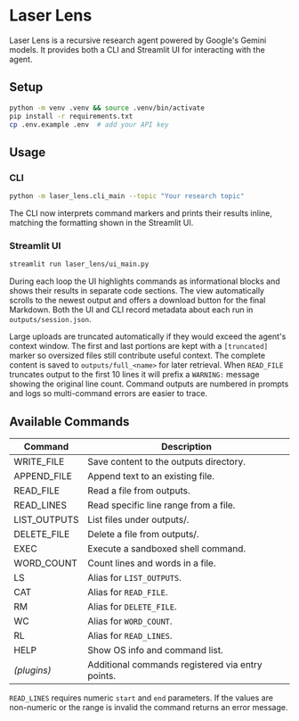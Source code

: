 # Laser Lens

Laser Lens is a recursive research agent powered by Google's Gemini models.
It provides both a CLI and Streamlit UI for interacting with the agent.

## Setup

```bash
python -m venv .venv && source .venv/bin/activate
pip install -r requirements.txt
cp .env.example .env  # add your API key
```

## Usage

### CLI

```bash
python -m laser_lens.cli_main --topic "Your research topic"
```
The CLI now interprets command markers and prints their results inline,
matching the formatting shown in the Streamlit UI.

### Streamlit UI

```bash
streamlit run laser_lens/ui_main.py
```

During each loop the UI highlights commands as informational blocks and shows
their results in separate code sections. The view automatically scrolls to the
newest output and offers a download button for the final Markdown. Both the UI
and CLI record metadata about each run in `outputs/session.json`.

Large uploads are truncated automatically if they would exceed the agent's
context window. The first and last portions are kept with a `[truncated]`
marker so oversized files still contribute useful context.
The complete content is saved to `outputs/full_<name>` for later retrieval.
When `READ_FILE` truncates output to the first 10 lines it will prefix a
`WARNING:` message showing the original line count.
Command outputs are numbered in prompts and logs so multi-command errors are easier to trace.

## Available Commands

| Command        | Description                               |
| -------------- | ----------------------------------------- |
| WRITE_FILE     | Save content to the outputs directory.    |
| APPEND_FILE    | Append text to an existing file.          |
| READ_FILE      | Read a file from outputs.                 |
| READ_LINES     | Read specific line range from a file.     |
| LIST_OUTPUTS   | List files under outputs/.                |
| DELETE_FILE    | Delete a file from outputs/.              |
| EXEC           | Execute a sandboxed shell command.        |
| WORD_COUNT     | Count lines and words in a file.          |
| LS             | Alias for `LIST_OUTPUTS`.                 |
| CAT            | Alias for `READ_FILE`.                    |
| RM             | Alias for `DELETE_FILE`.                  |
| WC             | Alias for `WORD_COUNT`.                   |
| RL             | Alias for `READ_LINES`.                   |
| HELP           | Show OS info and command list.            |
| *(plugins)*    | Additional commands registered via entry points. |

`READ_LINES` requires numeric `start` and `end` parameters. If the values are
non-numeric or the range is invalid the command returns an error message.

